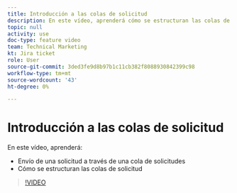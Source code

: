```yaml
---
title: Introducción a las colas de solicitud
description: En este vídeo, aprenderá cómo se estructuran las colas de solicitud y cómo enviar una solicitud.
topic: null
activity: use
doc-type: feature video
team: Technical Marketing
kt: Jira ticket
role: User
source-git-commit: 3ded3fe9d8b97b1c11cb382f8088930842399c98
workflow-type: tm+mt
source-wordcount: '43'
ht-degree: 0%

---
```


# Introducción a las colas de solicitud

En este vídeo, aprenderá:

* Envío de una solicitud a través de una cola de solicitudes
* Cómo se estructuran las colas de solicitud

>[!VIDEO](https://video.tv.adobe.com/v/335220/?quality=12)
